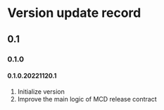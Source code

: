 # Version update record

## 0.1

### 0.1.0

#### 0.1.0.20221120.1

1. Initialize version
2. Improve the main logic of MCD release contract
